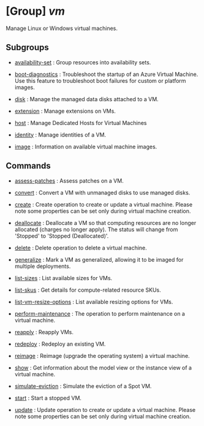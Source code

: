 # [Group] _vm_

Manage Linux or Windows virtual machines.

## Subgroups

- [availability-set](/Commands/vm/availability-set/readme.md)
: Group resources into availability sets.

- [boot-diagnostics](/Commands/vm/boot-diagnostics/readme.md)
: Troubleshoot the startup of an Azure Virtual Machine.         Use this feature to troubleshoot boot failures for custom or platform images.

- [disk](/Commands/vm/disk/readme.md)
: Manage the managed data disks attached to a VM.

- [extension](/Commands/vm/extension/readme.md)
: Manage extensions on VMs.

- [host](/Commands/vm/host/readme.md)
: Manage Dedicated Hosts for Virtual Machines

- [identity](/Commands/vm/identity/readme.md)
: Manage identities of a VM.

- [image](/Commands/vm/image/readme.md)
: Information on available virtual machine images.

## Commands

- [assess-patches](/Commands/vm/_assess-patches.md)
: Assess patches on a VM.

- [convert](/Commands/vm/_convert.md)
: Convert a VM with unmanaged disks to use managed disks.

- [create](/Commands/vm/_create.md)
: Create operation to create or update a virtual machine. Please note some properties can be set only during virtual machine creation.

- [deallocate](/Commands/vm/_deallocate.md)
: Deallocate a VM so that computing resources are no longer allocated (charges no longer apply). The status will change from 'Stopped' to 'Stopped (Deallocated)'.

- [delete](/Commands/vm/_delete.md)
: Delete operation to delete a virtual machine.

- [generalize](/Commands/vm/_generalize.md)
: Mark a VM as generalized, allowing it to be imaged for multiple deployments.

- [list-sizes](/Commands/vm/_list-sizes.md)
: List available sizes for VMs.

- [list-skus](/Commands/vm/_list-skus.md)
: Get details for compute-related resource SKUs.

- [list-vm-resize-options](/Commands/vm/_list-vm-resize-options.md)
: List available resizing options for VMs.

- [perform-maintenance](/Commands/vm/_perform-maintenance.md)
: The operation to perform maintenance on a virtual machine.

- [reapply](/Commands/vm/_reapply.md)
: Reapply VMs.

- [redeploy](/Commands/vm/_redeploy.md)
: Redeploy an existing VM.

- [reimage](/Commands/vm/_reimage.md)
: Reimage (upgrade the operating system) a virtual machine.

- [show](/Commands/vm/_show.md)
: Get information about the model view or the instance view of a virtual machine.

- [simulate-eviction](/Commands/vm/_simulate-eviction.md)
: Simulate the eviction of a Spot VM.

- [start](/Commands/vm/_start.md)
: Start a stopped VM.

- [update](/Commands/vm/_update.md)
: Update operation to create or update a virtual machine. Please note some properties can be set only during virtual machine creation.
